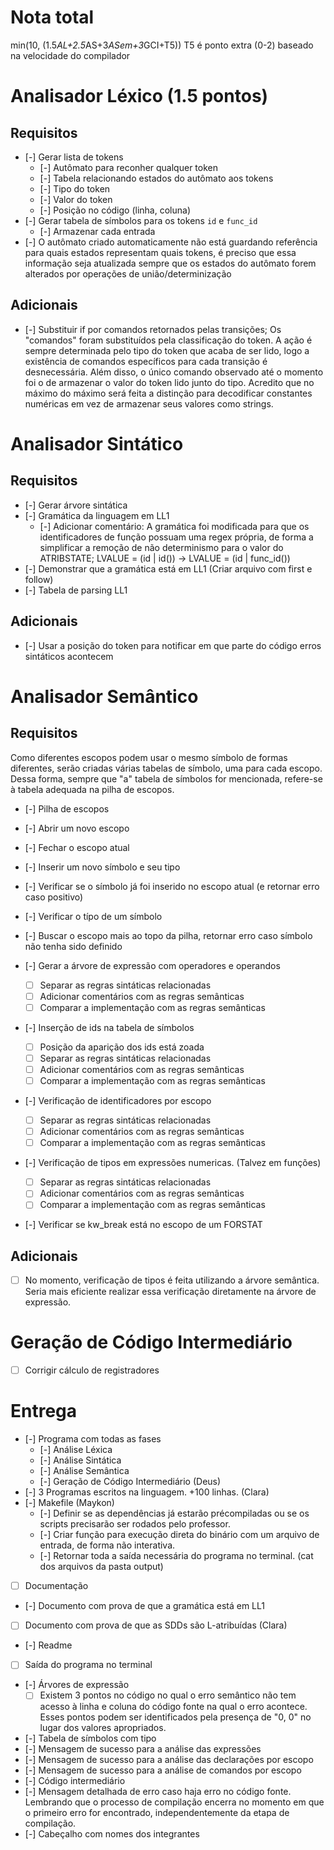 # Nota total
min(10, (1.5*AL+2.5*AS+3*ASem+3*GCI+T5))
T5 é ponto extra (0-2) baseado na velocidade do compilador

# Analisador Léxico (1.5 pontos)
## Requisitos
- [-] Gerar lista de tokens
  - [-] Autômato para reconher qualquer token
  - [-] Tabela relacionando estados do autômato aos tokens
  - [-] Tipo do token
  - [-] Valor do token
  - [-] Posição no código (linha, coluna)
- [-] Gerar tabela de símbolos para os tokens `id` e `func_id`
  - [-] Armazenar cada entrada
- [-] O autômato criado automaticamente não está guardando referência para quais estados representam quais tokens, é preciso que essa informação seja atualizada sempre que os estados do autômato forem alterados por operações de união/determinização
## Adicionais
- [-] Substituir if por comandos retornados pelas transições; Os "comandos" foram substituídos pela classificação do token. A ação é sempre determinada pelo tipo do token que acaba de ser lido, logo a existência de comandos específicos para cada transição é desnecessária. Além disso, o único comando observado até o momento foi o de armazenar o valor do token lido junto do tipo. Acredito que no máximo do máximo será feita a distinção para decodificar constantes numéricas em vez de armazenar seus valores como strings.

# Analisador Sintático
## Requisitos
- [-] Gerar árvore sintática
- [-] Gramática da linguagem em LL1
  - [-] Adicionar comentário: A gramática foi modificada para que os identificadores de função possuam uma regex própria, de forma a simplificar a remoção de não determinismo para o valor do ATRIBSTATE; LVALUE = (id | id()) -> LVALUE = (id | func_id())
- [-] Demonstrar que a gramática está em LL1 (Criar arquivo com first e follow)
- [-] Tabela de parsing LL1
## Adicionais
- [-] Usar a posição do token para notificar em que parte do código erros sintáticos acontecem

# Analisador Semântico
## Requisitos
Como diferentes escopos podem usar o mesmo símbolo de formas diferentes, serão criadas várias tabelas de símbolo, uma para cada escopo. Dessa forma, sempre que "a" tabela de símbolos for mencionada, refere-se à tabela adequada na pilha de escopos.
- [-] Pilha de escopos
 - [-] Abrir um novo escopo
 - [-] Fechar o escopo atual
 - [-] Inserir um novo símbolo e seu tipo
  - [-] Verificar se o símbolo já foi inserido no escopo atual (e retornar erro caso positivo)
 - [-] Verificar o típo de um símbolo
  - [-] Buscar o escopo mais ao topo da pilha, retornar erro caso símbolo não tenha sido definido

- [-] Gerar a árvore de expressão com operadores e operandos
  - [ ] Separar as regras sintáticas relacionadas
  - [ ] Adicionar comentários com as regras semânticas
  - [ ] Comparar a implementação com as regras semânticas
- [-] Inserção de ids na tabela de símbolos
  - [ ] Posição da aparição dos ids está zoada
  - [ ] Separar as regras sintáticas relacionadas
  - [ ] Adicionar comentários com as regras semânticas
  - [ ] Comparar a implementação com as regras semânticas
- [-] Verificação de identificadores por escopo
  - [ ] Separar as regras sintáticas relacionadas
  - [ ] Adicionar comentários com as regras semânticas
  - [ ] Comparar a implementação com as regras semânticas
- [-] Verificação de tipos em expressões numericas. (Talvez em funções)
  - [ ] Separar as regras sintáticas relacionadas
  - [ ] Adicionar comentários com as regras semânticas
  - [ ] Comparar a implementação com as regras semânticas
- [-] Verificar se kw_break está no escopo de um FORSTAT

## Adicionais
- [ ] No momento, verificação de tipos é feita utilizando a árvore semântica. Seria mais eficiente realizar essa verificação diretamente na árvore de expressão.

# Geração de Código Intermediário
- [ ] Corrigir cálculo de registradores

# Entrega
- [-] Programa com todas as fases
  - [-] Análise Léxica
  - [-] Análise Sintática
  - [-] Análise Semântica
  - [-] Geração de Código Intermediário (Deus)
- [-] 3 Programas escritos na linguagem. +100 linhas. (Clara)
- [-] Makefile (Maykon)
    - [-] Definir se as dependências já estarão précompiladas ou se os scripts precisarão ser rodados pelo professor.
    - [-] Criar função para execução direta do binário com um arquivo de entrada, de forma não interativa.
    - [-] Retornar toda a saída necessária do programa no terminal. (cat dos arquivos da pasta output)
- [ ] Documentação
 - [-] Documento com prova de que a gramática está em LL1
 - [ ] Documento com prova de que as SDDs são L-atribuídas (Clara)
- [-] Readme
- [ ] Saída do programa no terminal
 - [-] Árvores de expressão
   - [ ] Existem 3 pontos no código no qual o erro semântico não tem acesso à linha e coluna do código fonte na qual o erro acontece. Esses pontos podem ser identificados pela presença de "0, 0" no lugar dos valores apropriados.
 - [-] Tabela de símbolos com tipo
 - [-] Mensagem de sucesso para a análise das expressões
 - [-] Mensagem de sucesso para a análise das declarações por escopo
 - [-] Mensagem de sucesso para a análise de comandos por escopo
 - [-] Código intermediário
 - [-] Mensagem detalhada de erro caso haja erro no código fonte. Lembrando que o processo de compilação encerra no momento em que o primeiro erro for encontrado, independentemente da etapa de compilação.
- [-] Cabeçalho com nomes dos integrantes